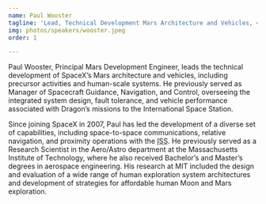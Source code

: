 ```yaml
---
name: Paul Wooster
tagline: 'Lead, Technical Development Mars Architecture and Vehicles, <a href="https://www.spacex.com/">SpaceX</a>'
img: photos/speakers/wooster.jpeg
order: 1

---
```



Paul Wooster, Principal Mars Development Engineer, leads the technical development of SpaceX’s Mars
architecture and vehicles, including precursor activities and human-scale systems. He previously
served as Manager of Spacecraft Guidance, Navigation, and Control, overseeing the integrated system
design, fault tolerance, and vehicle performance associated with Dragon’s missions to the
International Space Station.

Since joining SpaceX in 2007, Paul has led the development of a diverse set of capabilities,
including space-to-space communications, relative navigation, and proximity operations with the
<abbr title="International Space Station">ISS</abbr>. He previously served as a Research Scientist
in the Aero/Astro department at the Massachusetts Institute of Technology, where he also received
Bachelor’s and Master’s degrees in aerospace engineering. His research at MIT included the design
and evaluation of a wide range of human exploration system architectures and development of
strategies for affordable human Moon and Mars exploration.
